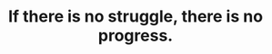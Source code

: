 ---
title: "If there is no struggle, there is no progress."
attribution: "Frederick Douglass"
linked:
  - _wikipedia/Frederick_Douglass.md
tags:
  - Quote
  - Survive
---